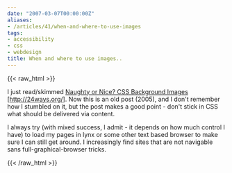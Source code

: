 ```yaml
---
date: "2007-03-07T00:00:00Z"
aliases:
- /articles/41/when-and-where-to-use-images
tags:
- accessibility
- css
- webdesign
title: When and where to use images..
---
```

{{< raw_html >}}
<p>I just read/skimmed <a href="http://24ways.org/2005/naughty-or-nice-css-background-images">Naughty or Nice? CSS Background Images</a> <span class="attribute">[<a href="http://24ways.org/">http://24ways.org/</a>]</span>. Now this is an old post (2005), and I don't remember how I stumbled on it, but the post makes a good point - don't stick in CSS what should be delivered via content. </p>

<p>I always try (with mixed success, I admit - it depends on how much control I have) to load my pages in lynx or some other text based browser to make sure I can still get around.  I increasingly find sites that are not navigable sans full-graphical-browser tricks.</p>
{{< /raw_html >}}
